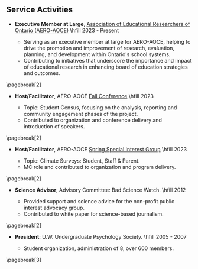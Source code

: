 ## Service Activities

* **Executive Member at Large**, [Association of Educational Researchers of Ontario (AERO-AOCE)](https://www.aero-aoce.org/aero-aoce-executiveexeacutecutif-drsquoaero-aoce.html) \hfill 2023 - Present

  - Serving as an executive member at large for AERO-AOCE, helping to drive the promotion and improvement of research, evaluation, planning, and development within Ontario's school systems.
  - Contributing to initiatives that underscore the importance and impact of educational research in enhancing board of education strategies and outcomes.

\pagebreak[2]

* **Host/Facilitator**, AERO-AOCE [Fall Conference](https://mail.google.com/mail/u/0/#search/aero+fall+conference?projector=1) \hfill 2023

  - Topic: Student Census, focusing on the analysis, reporting and community engagement phases of the project.
  - Contributed to organization and conference delivery and introduction of speakers.

\pagebreak[2]

* **Host/Facilitator**, AERO-AOCE [Spring Special Interest Group](https://drive.google.com/file/d/1mNDOn_Xfc6B3_2UVLKF-4KWSdrHhBFQp/view) \hfill 2023

  - Topic: Climate Surveys: Student, Staff & Parent.
  - MC role and contributed to organization and program delivery.

\pagebreak[2]

* **Science Advisor**, Advisory Committee: Bad Science Watch. \hfill 2012

  - Provided support and science advice for the non-profit public interest advocacy group.
  - Contributed to white paper for science-based journalism.

\pagebreak[2]

* **President**: U.W. Undergraduate Psychology Society. \hfill 2005 - 2007

  - Student organization, administration of 8, over 600 members.

\pagebreak[3]
